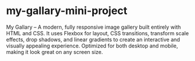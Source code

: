 # my-gallary-mini-project
My Gallary – A modern, fully responsive image gallery built entirely with HTML and CSS. It uses Flexbox for layout, CSS transitions, transform scale effects, drop shadows, and linear gradients to create an interactive and visually appealing experience. Optimized for both desktop and mobile, making it look great on any screen size.
